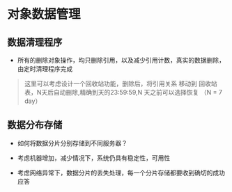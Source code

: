 # 对象数据管理

## 数据清理程序
- 所有的删除对象操作，均只删除引用，以及减少引用计数，真实的数据删除，由定时清理程序完成
> 这里可以考虑设计一个回收站功能，删除后，将引用关系 移动到 回收站表，N天后自动删除,精确到天的23:59:59,N 天之前可以选择恢复 （N = 7 day）

##  数据分布存储

- 如何将数据分片分别存储到不同服务器？

- 考虑机器增加，减少情况下，系统仍具有稳定性，可用性

- 考虑网络异常下，数据分片的丢失处理，每一个分片存储都要收到确切的成功应答
